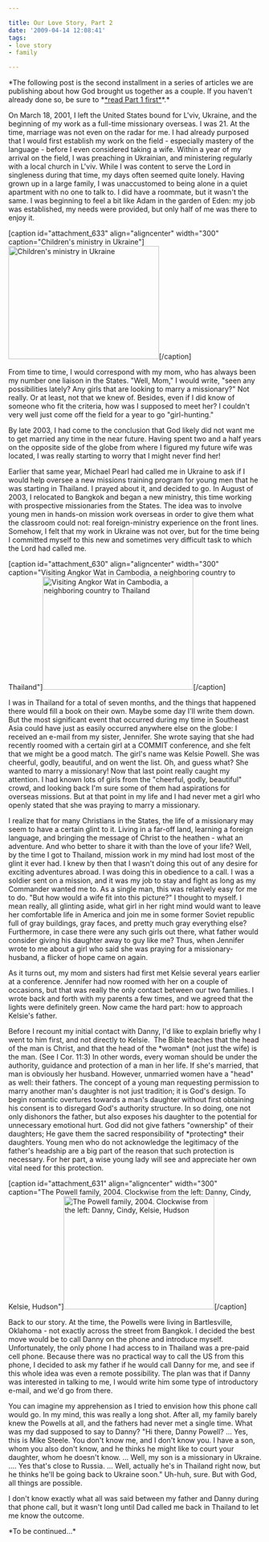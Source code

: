 ```yaml
---

title: Our Love Story, Part 2
date: '2009-04-14 12:08:41'
tags:
- love story
- family

---
```


<p style="text-align: left;">*The following post is the second installment in a series of articles we are publishing about how God brought us together as a couple. If you haven't already done so, be sure to *<a href="http://www.OFReport.com/2009/03/our-love-story/">*read Part 1 first*</a>*.*</p>
<p style="text-align: left;">On March 18, 2001, I left the United States bound for L'viv, Ukraine, and the beginning of my work as a full-time missionary overseas. I was 21. At the time, marriage was not even on the radar for me. I had already purposed that I would first establish my work on the field - especially mastery of the language - before I even considered taking a wife. Within a year of my arrival on the field, I was preaching in Ukrainian, and ministering regularly with a local church in L'viv. While I was content to serve the Lord in singleness during that time, my days often seemed quite lonely. Having grown up in a large family, I was unaccustomed to being alone in a quiet apartment with no one to talk to. I did have a roommate, but it wasn't the same. I was beginning to feel a bit like Adam in the garden of Eden: my job was established, my needs were provided, but only half of me was there to enjoy it.</p>
<p style="text-align: left;"></p>


[caption id="attachment_633" align="aligncenter" width="300" caption="Children&#39;s ministry in Ukraine"]<a href="https://s3.amazonaws.com/content.ofreport.com/2009/04/p1010066.jpg"><img class="size-medium wp-image-633" title="p1010066" src="https://s3.amazonaws.com/content.ofreport.com/2009/04/p1010066-300x225.jpg" alt="Children's ministry in Ukraine" width="300" height="225" /></a>[/caption]

From time to time, I would correspond with my mom, who has always been my number one liaison in the States. "Well, Mom," I would write, "seen any possibilities lately? Any girls that are looking to marry a missionary?" Not really. Or at least, not that we knew of. Besides, even if I did know of someone who fit the criteria, how was I supposed to meet her? I couldn't very well just come off the field for a year to go "girl-hunting."
<p style="text-align: left;"><!--more-->By late 2003, I had come to the conclusion that God likely did not want me to get married any time in the near future. Having spent two and a half years on the opposite side of the globe from where I figured my future wife was located, I was really starting to worry that I might never find her!</p>
<p style="text-align: left;">Earlier that same year, Michael Pearl had called me in Ukraine to ask if I would help oversee a new missions training program for young men that he was starting in Thailand. I prayed about it, and decided to go. In August of 2003, I relocated to Bangkok and began a new ministry, this time working with prospective missionaries from the States. The idea was to involve young men in hands-on mission work overseas in order to give them what the classroom could not: real foreign-ministry experience on the front lines. Somehow, I felt that my work in Ukraine was not over, but for the time being I committed myself to this new and sometimes very difficult task to which the Lord had called me.</p>
<p style="text-align: left;"></p>


[caption id="attachment_630" align="aligncenter" width="300" caption="Visiting Angkor Wat in Cambodia, a neighboring country to Thailand"]<a href="https://s3.amazonaws.com/content.ofreport.com/2009/04/img_0924.jpg"><img class="size-medium wp-image-630" title="img_0924" src="https://s3.amazonaws.com/content.ofreport.com/2009/04/img_0924-300x225.jpg" alt="Visiting Angkor Wat in Cambodia, a neighboring country to Thailand" width="300" height="225" /></a>[/caption]

I was in Thailand for a total of seven months, and the things that happened there would fill a book on their own. Maybe some day I'll write them down. But the most significant event that occurred during my time in Southeast Asia could have just as easily occurred anywhere else on the globe: I received an e-mail from my sister, Jennifer. She wrote saying that she had recently roomed with a certain girl at a COMMIT conference, and she felt that we might be a good match. The girl's name was Kelsie Powell. She was cheerful, godly, beautiful, and on went the list. Oh, and guess what? She wanted to marry a missionary! Now that last point really caught my attention. I had known lots of girls from the "cheerful, godly, beautiful" crowd, and looking back I'm sure some of them had aspirations for overseas missions. But at that point in my life and I had never met a girl who openly stated that she was praying to marry a missionary.
<p style="text-align: left;">I realize that for many Christians in the States, the life of a missionary may seem to have a certain glint to it. Living in a far-off land, learning a foreign language, and bringing the message of Christ to the heathen - what an adventure. And who better to share it with than the love of your life? Well, by the time I got to Thailand, mission work in my mind had lost most of the glint it ever had. I knew by then that I wasn't doing this out of any desire for exciting adventures abroad. I was doing this in obedience to a call. I was a soldier sent on a mission, and it was my job to stay and fight as long as my Commander wanted me to. As a single man, this was relatively easy for me to do. "But how would a wife fit into this picture?" I thought to myself. I mean really, all glinting aside, what girl in her right mind would want to leave her comfortable life in America and join me in some former Soviet republic full of gray buildings, gray faces, and pretty much gray everything else? Furthermore, in case there were any such girls out there, what father would consider giving his daughter away to guy like me? Thus, when Jennifer wrote to me about a girl who said she was praying for a missionary-husband, a flicker of hope came on again.</p>
<p style="text-align: left;">As it turns out, my mom and sisters had first met Kelsie several years earlier at a conference. Jennifer had now roomed with her on a couple of occasions, but that was really the only contact between our two families. I wrote back and forth with my parents a few times, and we agreed that the lights were definitely green. Now came the hard part: how to approach Kelsie's father.</p>
<p style="text-align: left;">Before I recount my initial contact with Danny, I'd like to explain briefly why I went to him first, and not directly to Kelsie.  The Bible teaches that the head of the man is Christ, and that the head of the *woman* (not just the wife) is the man. (See I Cor. 11:3) In other words, every woman should be under the authority, guidance and protection of a man in her life. If she's married, that man is obviously her husband. However, unmarried women have a "head" as well: their fathers. The concept of a young man requesting permission to marry another man's daughter is not just tradition; it is God's design. To begin romantic overtures towards a man's daughter without first obtaining his consent is to disregard God's authority structure. In so doing, one not only dishonors the father, but also exposes his daughter to the potential for unnecessary emotional hurt. God did not give fathers "ownership" of their daughters; He gave them the sacred responsibility of *protecting* their daughters. Young men who do not acknowledge the legitimacy of the father's headship are a big part of the reason that such protection is necessary. For her part, a wise young lady will see and appreciate her own vital need for this protection.</p>
<p style="text-align: left;"></p>


[caption id="attachment_631" align="aligncenter" width="300" caption="The Powell family, 2004. Clockwise from the left: Danny, Cindy, Kelsie, Hudson"]<a href="https://s3.amazonaws.com/content.ofreport.com/2009/04/112_1233.jpg"><img class="size-medium wp-image-631" title="112_1233" src="https://s3.amazonaws.com/content.ofreport.com/2009/04/112_1233-300x225.jpg" alt="The Powell family, 2004. Clockwise from the left: Danny, Cindy, Kelsie, Hudson" width="300" height="225" /></a>[/caption]

Back to our story. At the time, the Powells were living in Bartlesville, Oklahoma - not exactly across the street from Bangkok. I decided the best move would be to call Danny on the phone and introduce myself. Unfortunately, the only phone I had access to in Thailand was a pre-paid cell phone. Because there was no practical way to call the US from this phone, I decided to ask my father if he would call Danny for me, and see if this whole idea was even a remote possibility. The plan was that if Danny was interested in talking to me, I would write him some type of introductory e-mail, and we'd go from there.
<p style="text-align: left;">You can imagine my apprehension as I tried to envision how this phone call would go. In my mind, this was really a long shot. After all, my family barely knew the Powells at all, and the fathers had never met a single time. What was my dad supposed to say to Danny? "Hi there, Danny Powell? ... Yes, this is Mike Steele. You don't know me, and I don't know you. I have a son, whom you also don't know, and he thinks he might like to court your daughter, whom he doesn't know. ... Well, my son is a missionary in Ukraine. .... Yes that's close to Russia. ... Well, actually he's in Thailand right now, but he thinks he'll be going back to Ukraine soon." Uh-huh, sure. But with God, all things are possible.</p>
<p style="text-align: left;">I don't know exactly what all was said between my father and Danny during that phone call, but it wasn't long until Dad called me back in Thailand to let me know the outcome.</p>
<p style="text-align: left;">*To be continued...*</p>
